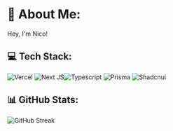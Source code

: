 # 💫 About Me:
Hey, I'm Nico!

## 💻 Tech Stack:

![Vercel](https://img.shields.io/badge/vercel-%23000000.svg?style=for-the-badge&logo=vercel&logoColor=white) ![Next JS](https://img.shields.io/badge/Next-black?style=for-the-badge&logo=next.js&logoColor=white)![Typescript](https://img.shields.io/badge/typescript-%23007ACC.svg?style=for-the-badge&logo=typescript&logoColor=white) ![Prisma](https://img.shields.io/badge/Prisma-3982CE?style=for-the-badge&logo=Prisma&logoColor=white)  ![Shadcnui](https://img.shields.io/badge/Shadcn%2Fui-000?style=for-the-badge&logo=shadcnui)

## 📊 GitHub Stats:
![GitHub Streak](https://streak-stats.demolab.com/?user=Niggo2k&theme=dark&hide_border=true)
